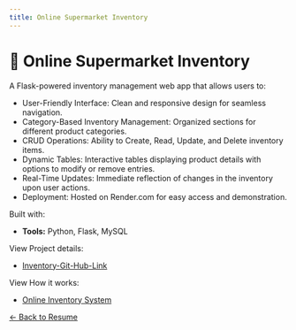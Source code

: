 ```yaml
---
title: Online Supermarket Inventory
---
```


# 🛒 Online Supermarket Inventory

A Flask-powered inventory management web app that allows users to:
- User-Friendly Interface: Clean and responsive design for seamless navigation.
- Category-Based Inventory Management: Organized sections for different product categories.
- CRUD Operations: Ability to Create, Read, Update, and Delete inventory items.
- Dynamic Tables: Interactive tables displaying product details with options to modify or remove entries.
- Real-Time Updates: Immediate reflection of changes in the inventory upon user actions.
- Deployment: Hosted on Render.com for easy access and demonstration.

    



Built with:
- **Tools:** Python, Flask, MySQL

View Project details:
- [Inventory-Git-Hub-Link](https://github.com/zahrashefa318/online-inventory-system)

View How it works:
- [Online Inventory System](https://online-inventory-system-uyqb.onrender.com)

[← Back to Resume](../../resume.md)
